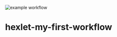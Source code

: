 ![example workflow](https://github.com/github/docs/actions/workflows/main.yml/badge.svg)
# hexlet-my-first-workflow

